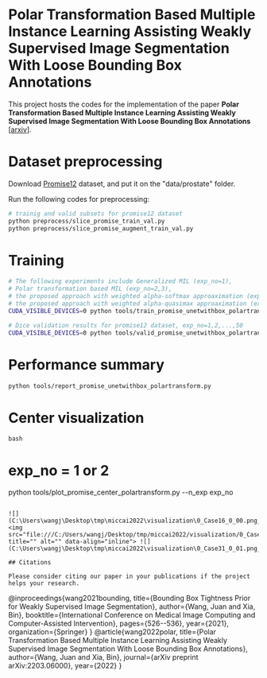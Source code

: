 # Polar Transformation Based Multiple Instance Learning Assisting Weakly Supervised Image Segmentation With Loose Bounding Box Annotations

This project hosts the codes for the implementation of the paper **Polar Transformation Based Multiple Instance Learning Assisting Weakly Supervised Image Segmentation With Loose Bounding Box Annotations** [[arxiv](https://arxiv.org/abs/2203.06000)].

# Dataset preprocessing

Download [Promise12](https://promise12.grand-challenge.org/) dataset, and put it on the "data/prostate" folder.

Run the following codes for preprocessing:

```bash
# trainig and valid subsets for promise12 dataset
python preprocess/slice_promise_train_val.py
python preprocess/slice_promise_augment_train_val.py
```

# Training

```bash
# The following experiments include Generalized MIL (exp_no=1), 
# Polar transformation based MIL (exp_no=2,3), 
# the proposed approach with weighted alpha-softmax approaximation (exp_no=4,...,10),
# the proposed approach with weighted alpha-quasimax approaximation (exp_no=11,...,17),
CUDA_VISIBLE_DEVICES=0 python tools/train_promise_unetwithbox_polartransform.py --n_exp exp_no

```

```bash
# Dice validation results for promise12 dataset, exp_no=1,2,...,50
CUDA_VISIBLE_DEVICES=0 python tools/valid_promise_unetwithbox_polartransform.py --n_exp exp_no
```

# Performance summary

```bash
python tools/report_promise_unetwithbox_polartransform.py
```

# Center visualization

```bash```
# exp_no = 1 or 2
python tools/plot_promise_center_polartransform.py --n_exp exp_no
```

![](C:\Users\wangj\Desktop\tmp\miccai2022\visualization\0_Case16_0_00.png_8.gif) <img src="file:///C:/Users/wangj/Desktop/tmp/miccai2022/visualization/0_Case25_0_01.png_8.gif" title="" alt="" data-align="inline"> ![](C:\Users\wangj\Desktop\tmp\miccai2022\visualization\0_Case31_0_01.png_7.gif)

## Citations

Please consider citing our paper in your publications if the project helps your research.

```
@inproceedings{wang2021bounding,
  title={Bounding Box Tightness Prior for Weakly Supervised Image Segmentation},
  author={Wang, Juan and Xia, Bin},
  booktitle={International Conference on Medical Image Computing and Computer-Assisted Intervention},
  pages={526--536},
  year={2021},
  organization={Springer}
}
@article{wang2022polar,
  title={Polar Transformation Based Multiple Instance Learning Assisting Weakly Supervised Image Segmentation With Loose Bounding Box Annotations},
  author={Wang, Juan and Xia, Bin},
  journal={arXiv preprint arXiv:2203.06000},
  year={2022}
}
```


